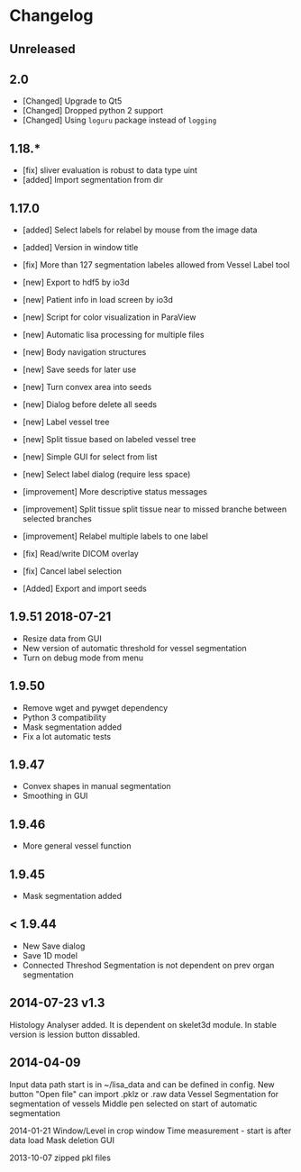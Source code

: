 # Changelog 

## Unreleased 

## 2.0

* [Changed] Upgrade to Qt5
* [Changed] Dropped python 2 support
* [Changed] Using `loguru` package instead of `logging`

## 1.18.*

* [fix] sliver evaluation is robust to data type uint
* [added] Import segmentation from dir 


## 1.17.0

* [added] Select labels for relabel by mouse from the image data
* [added] Version in window title

* [fix] More than 127 segmentation labeles allowed from Vessel Label tool
* [new] Export to hdf5 by io3d
* [new] Patient info in load screen by io3d
* [new] Script for color visualization in ParaView
* [new] Automatic lisa processing for multiple files
* [new] Body navigation structures

* [new] Save seeds for later use
* [new] Turn convex area into seeds
* [new] Dialog before delete all seeds 
* [new] Label vessel tree
* [new] Split tissue based on labeled vessel tree
* [new] Simple GUI for select from list
* [new] Select label dialog (require less space)
* [improvement] More descriptive status messages
* [improvement] Split tissue split tissue near to missed branche between selected branches
* [improvement] Relabel multiple labels to one label
* [fix] Read/write DICOM overlay
* [fix] Cancel label selection
* [Added] Export and import seeds

## 1.9.51 2018-07-21

* Resize data from GUI
* New version of automatic threshold for vessel segmentation
* Turn on debug mode from menu

## 1.9.50

* Remove wget and pywget dependency
* Python 3 compatibility
* Mask segmentation added
* Fix a lot automatic tests


## 1.9.47

* Convex shapes in manual segmentation
* Smoothing in GUI

## 1.9.46

* More general vessel function

## 1.9.45

* Mask segmentation added

## < 1.9.44

* New Save dialog
* Save 1D model
* Connected Threshod Segmentation is not dependent on prev organ segmentation



## 2014-07-23 v1.3
Histology Analyser added. It is dependent on skelet3d module.
In stable version is lession button dissabled.

## 2014-04-09
Input data path start is in ~/lisa_data and can be defined in config.
New button "Open file" can import .pklz or .raw data
Vessel Segmentation for segmentation of vessels
Middle pen selected on start of automatic segmentation



2014-01-21
Window/Level in crop window
Time measurement - start is after data load
Mask deletion
GUI


2013-10-07 zipped pkl files

